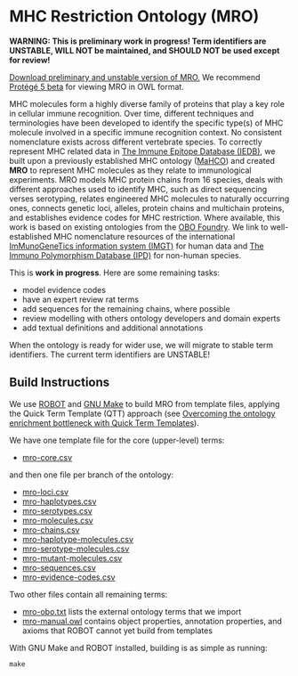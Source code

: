 # MHC Restriction Ontology (MRO)

<strong>WARNING: This is preliminary work in progress! Term identifiers are UNSTABLE, WILL NOT be maintained, and SHOULD NOT be used except for review!</strong>

[Download preliminary and unstable version of MRO.](https://github.com/IEDB/MRO/raw/master/MRO_UNSTABLE.owl)
We recommend [Protégé 5 beta](http://protege.stanford.edu/products.php#desktop-protege) for viewing MRO in OWL format.

MHC molecules form a highly diverse family of proteins that play a key role in cellular immune recognition. Over time, different techniques and terminologies have been developed to identify the specific type(s) of MHC molecule involved in a specific immune recognition context. No consistent nomenclature exists across different vertebrate species. To correctly represent MHC related data in [The Immune Epitope Database (IEDB)](http://www.iedb.org), we built upon a previously established MHC ontology ([MaHCO](http://www.bioinformatics.org/mahco/wiki/)) and created **MRO** to represent MHC molecules as they relate to immunological experiments. MRO models MHC protein chains from 16 species, deals with different approaches used to identify MHC, such as direct sequencing verses serotyping, relates engineered MHC molecules to naturally occurring ones, connects genetic loci, alleles, protein chains and multichain proteins, and establishes evidence codes for MHC restriction. Where available, this work is based on existing ontologies from the [OBO Foundry](http://obofoundry.org). We link to well-established MHC nomenclature resources of the international [ImMunoGeneTics information system (IMGT)](http://www.imgt.org) for human data and [The Immuno Polymorphism Database (IPD)](http://www.ebi.ac.uk/ipd) for non-human species.

This is **work in progress**. Here are some remaining tasks:

- model evidence codes
- have an expert review rat terms
- add sequences for the remaining chains, where possible
- review modelling with others ontology developers and domain experts
- add textual definitions and additional annotations

When the ontology is ready for wider use, we will migrate to stable term identifiers. The current term identifiers are UNSTABLE!


## Build Instructions

We use [ROBOT](https://github.com/ontodev/robot) and [GNU Make](https://www.gnu.org/software/make/) to build MRO from template files, applying the Quick Term Template (QTT) approach (see [Overcoming the ontology enrichment bottleneck with Quick Term Templates](http://dx.doi.org/10.3233/AO-2011-0086)).

We have one template file for the core (upper-level) terms:

- [mro-core.csv](mro-core.csv)

and then one file per branch of the ontology:

- [mro-loci.csv](mro-loci.csv)
- [mro-haplotypes.csv](mro-haplotypes.csv)
- [mro-serotypes.csv](mro-serotypes.csv)
- [mro-molecules.csv](mro-molecules.csv)
- [mro-chains.csv](mro-chains.csv)
- [mro-haplotype-molecules.csv](mro-haplotype-molecules.csv)
- [mro-serotype-molecules.csv](mro-serotype-molecules.csv)
- [mro-mutant-molecules.csv](mro-mutant-molecules.csv)
- [mro-sequences.csv](mro-sequences.csv)
- [mro-evidence-codes.csv](mro-evidence-codes.csv)

Two other files contain all remaining terms:

- [mro-obo.txt](mro-obo.txt) lists the external ontology terms that we import
- [mro-manual.owl](mro-manual.owl) contains object properties, annotation properties, and axioms that ROBOT cannot yet build from templates

With GNU Make and ROBOT installed, building is as simple as running:

	make


